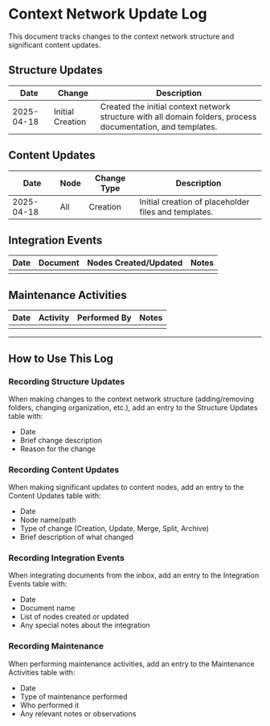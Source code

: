 # Context Network Update Log

This document tracks changes to the context network structure and significant content updates.

## Structure Updates

| Date | Change | Description |
|------|--------|-------------|
| 2025-04-18 | Initial Creation | Created the initial context network structure with all domain folders, process documentation, and templates. |

## Content Updates

| Date | Node | Change Type | Description |
|------|------|-------------|-------------|
| 2025-04-18 | All | Creation | Initial creation of placeholder files and templates. |

## Integration Events

| Date | Document | Nodes Created/Updated | Notes |
|------|----------|------------------------|-------|
| | | | |

## Maintenance Activities

| Date | Activity | Performed By | Notes |
|------|----------|--------------|-------|
| | | | |

---

## How to Use This Log

### Recording Structure Updates
When making changes to the context network structure (adding/removing folders, changing organization, etc.), add an entry to the Structure Updates table with:
- Date
- Brief change description
- Reason for the change

### Recording Content Updates
When making significant updates to content nodes, add an entry to the Content Updates table with:
- Date
- Node name/path
- Type of change (Creation, Update, Merge, Split, Archive)
- Brief description of what changed

### Recording Integration Events
When integrating documents from the inbox, add an entry to the Integration Events table with:
- Date
- Document name
- List of nodes created or updated
- Any special notes about the integration

### Recording Maintenance
When performing maintenance activities, add an entry to the Maintenance Activities table with:
- Date
- Type of maintenance performed
- Who performed it
- Any relevant notes or observations

